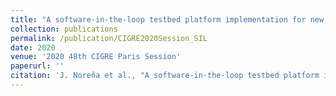 ```yaml
---
title: "A software-in-the-loop testbed platform implementation for new PMU-based wide area control strategies for future system operation"
collection: publications
permalink: /publication/CIGRE2020Session_SIL
date: 2020
venue: '2020 48th CIGRE Paris Session'
paperurl: ''
citation: 'J. Noreña et al., "A software-in-the-loop testbed platform implementation for new PMU-based wide area control strategies for future system operation," 2020 48th CIGRE Paris Session.'
---
```

